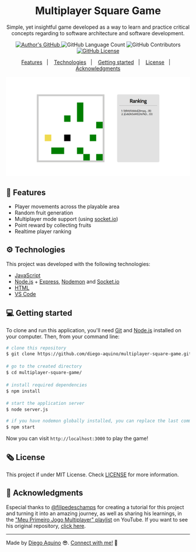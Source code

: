 <h1 align="center">
    Multiplayer Square Game
</h1>

<p align="center">Simple, yet insightful game developed as a way to learn and practice critical concepts regarding to software architecture and software development.</p>



<p align="center">

<a href="https://github.com/diego-aquino">
<img alt="Author's GitHub" src="https://img.shields.io/badge/author-Diego%20Aquino-yellow">
</a>

<img alt="GitHub Language Count" src="https://img.shields.io/github/languages/count/diego-aquino/multiplayer-square-game.svg?color=yellow">

<a>
<img alt="GitHub Contributors" src="https://img.shields.io/github/contributors/diego-aquino/multiplayer-square-game?color=yellow">
</a>

<a href="./LICENSE">
<img alt="GitHub License" src="https://img.shields.io/github/license/diego-aquino/multiplayer-square-game.svg?color=yellow">
</a>

</p>

<p align="center">
<a href="#rocket-features">Features</a>&nbsp;&nbsp;&nbsp;|&nbsp;&nbsp;&nbsp;
<a href="#gear-technologies">Technologies</a>&nbsp;&nbsp;&nbsp;|&nbsp;&nbsp;&nbsp;
<a href="#computer-getting-started">Getting started</a>&nbsp;&nbsp;&nbsp;|&nbsp;&nbsp;&nbsp;
<a href="#newspaper_roll-license">License</a>&nbsp;&nbsp;&nbsp;|&nbsp;&nbsp;&nbsp;
<a href="#handshake-acknowledgments">Acknowledgments</a>
</p>

<img alt="Demonstration Gif" src=".github/demo.gif">

## :rocket: Features

- Player movements across the playable area
- Random fruit generation
- Multiplayer mode support (using [socket.io](https://github.com/socketio/socket.io))
- Point reward by collecting fruits
- Realtime player ranking

## :gear: Technologies

This project was developed with the following technologies:

- [JavaScript](https://developer.mozilla.org/en-US/docs/Web/JavaScript)
- [Node.js](https://nodejs.org/en/) + [Express](https://expressjs.com/), [Nodemon](https://www.npmjs.com/package/nodemon) and [Socket.io](https://github.com/socketio/socket.io)
- [HTML](https://developer.mozilla.org/en-US/docs/Web/HTML)
- [VS Code](https://code.visualstudio.com/)
<!-- - [ScreenToGif](https://www.screentogif.com/), used for recording demonstration GIFs. -->

## :computer: Getting started

To clone and run this application, you'll need [Git](https://git-scm.com/) and [Node.js](https://nodejs.org/en/) installed on your computer. Then, from your command line:

```bash
# clone this repository
$ git clone https://github.com/diego-aquino/multiplayer-square-game.git

# go to the created directory
$ cd multiplayer-square-game/

# install required dependencies
$ npm install

# start the application server
$ node server.js
```
```bash
# if you have nodemon globally installed, you can replace the last command by
$ npm start
```

Now you can visit `http://localhost:3000` to play the game!

## :newspaper_roll: License

This project if under MIT License. Check [LICENSE](./LICENSE) for more information.

## :handshake: Acknowledgments

Especial thanks to [@filipedeschamps](https://github.com/filipedeschamps) for creating a tutorial for this project and turning it into an amazing journey, as well as sharing his learnings, in the ["Meu Primeiro Jogo Multiplayer" playlist](https://www.youtube.com/playlist?list=PLMdYygf53DP5SVQQrkKCVWDS0TwYLVitL) on YouTube. If you want to see his original repository, [click here](https://github.com/filipedeschamps/meu-primeiro-jogo-multiplayer).

---

Made by [Diego Aquino](https://github.com/diego-aquino/) :sunglasses:. [Connect with me!](https://www.linkedin.com/in/diego-aquino) :wave:
